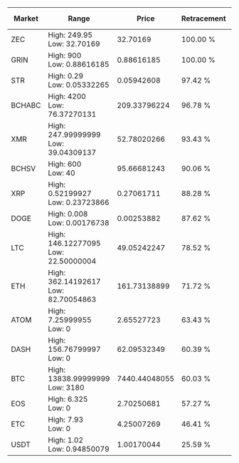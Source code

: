 | Market | Range | Price| Retracement | Doubles to 50% |
| --- | --- | --- | --- | --- |
| ZEC | High: 249.95<br />Low: 32.70169 | 32.70169 | 100.00 % | 4.32 |
| GRIN | High: 900<br />Low: 0.88616185 | 0.88616185 | 100.00 % | 508.31 |
| STR | High: 0.29<br />Low: 0.05332265 | 0.05942608 | 97.42 % | 2.89 |
| BCHABC | High: 4200<br />Low: 76.37270131 | 209.33796224 | 96.78 % | 10.21 |
| XMR | High: 247.99999999<br />Low: 39.04309137 | 52.78020266 | 93.43 % | 2.72 |
| BCHSV | High: 600<br />Low: 40 | 95.66681243 | 90.06 % | 3.34 |
| XRP | High: 0.52199927<br />Low: 0.23723866 | 0.27061711 | 88.28 % | 1.40 |
| DOGE | High: 0.008<br />Low: 0.00176738 | 0.00253882 | 87.62 % | 1.92 |
| LTC | High: 146.12277095<br />Low: 22.50000004 | 49.05242247 | 78.52 % | 1.72 |
| ETH | High: 362.14192617<br />Low: 82.70054863 | 161.73138899 | 71.72 % | 1.38 |
| ATOM | High: 7.25999955<br />Low: 0 | 2.65527723 | 63.43 % | 1.37 |
| DASH | High: 156.76799997<br />Low: 0 | 62.09532349 | 60.39 % | 1.26 |
| BTC | High: 13838.99999999<br />Low: 3180 | 7440.44048055 | 60.03 % | 1.14 |
| EOS | High: 6.325<br />Low: 0 | 2.70250681 | 57.27 % | 1.17 |
| ETC | High: 7.93<br />Low: 0 | 4.25007269 | 46.41 % | 0.00 |
| USDT | High: 1.02<br />Low: 0.94850079 | 1.00170044 | 25.59 % | 0.00 |
